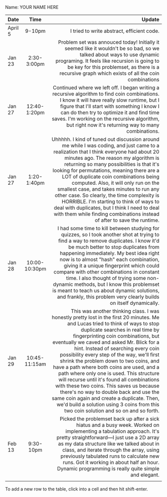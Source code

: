 Name: YOUR NAME HERE

| Date    |     Time      |                                                                                                                                                                                                                                                                                                                                                                                                                                                                                                                                                                                                                                                                                                                                                     Update |
|:--------|:-------------:|-----------------------------------------------------------------------------------------------------------------------------------------------------------------------------------------------------------------------------------------------------------------------------------------------------------------------------------------------------------------------------------------------------------------------------------------------------------------------------------------------------------------------------------------------------------------------------------------------------------------------------------------------------------------------------------------------------------------------------------------------------------:|
| April 5 |    9-10pm     |                                                                                                                                                                                                                                                                                                                                                                                                                                                                                                                                                                                                                                                                                                                 I tried to write abstract, efficient code. |
| Jan 23  |  2:30-3:00pm  |                                                                                                                                                                                                                                                                                                                                                                                                                                                                                 Problem set was annouced today! Initially it seemed like it wouldn't be so bad, so we talked about ways to use dynamic programing. It feels like recursion is going to be key for this problemset, as there is a recursive graph which exists of all the coin combinations |
| Jan 27  | 12:40-1:20pm  |                                                                                                                                                                                                                                                                                                                                                                                                             Continued where we left off. I began writing a recursive algorithm to find coin combinations. I know it will have really slow runtime, but I figure that I'll start with something I know I can do then try to optimize it and find time saves. I'm working on the recursive algorithm, but right now it's returning way to many combinations. |
| Jan 27  |  1:20-1:40pm  |                                                                                                                               Uhhhhh. I kind of tuned out discussion around me while I was coding, and just came to a realization that I think everyone had about 20 minutes ago. The reason my algorithm is returning so many possibilities is that it's looking for permutations, meaning there are a LOT of duplicate coin combinations being computed. Also, it will only run on the smallest case, and takes minutes to run any other case. So clearly, the time complexity is HORRIBLE. I'm starting to think of ways to deal with duplicates, but I think I need to deal with them while finding combinations instead of after to save the runtime. |
| Jan 28  | 10:00-10:30pm |                                                                                                                                                                                            I had some time to kill between studying for quizzes, so I took another shot at trying to find a way to remove duplicates. I know it'd be much better to stop duplicates from happening immediately. My best idea right now is to almost "hash" each combination, giving it a unique fingerprint which could compare with other combinations in constant time. I also thought of trying some non-dynamic methods, but I know this problemset is meant to teach us about dynamic solutions, and frankly, this problem very clearly builds on itself dynamically. |
| Jan 29  | 10:45-11:15am | This was another thinking class. I was honestly pretty lost in the first 20 minutes. Me and Lucas tried to think of ways to stop duplicate searches in real time by fingerprinting coin combinations, but eventually we caved and asked Mr. Blick for a hint. Instead of searching every coin possibility every step of the way, we'll first shrink the problem down to two coins, and have a path where both coins are used, and a path where only one is used. This structure will recurse until it's found all combinations with these two coins. This saves us because there's no way to double back and use the same coin again and create a duplicate. Then, we'd build a solution using 3 coins from this two coin solution and so on and so forth. |
| Feb 13  |   9:30-10pm   |                                                                                                                                                                                                                                                                                                                                                 Picked the problemset back up after a sick hiatus and a busy week. Worked on implementing a tabulation approach. It's pretty straightforward—I just use a 2D array as my data structure like we talked about in class, and iterate through the array, using previously tabulated runs to calculate new runs. Got it working in about half an hour. Dynamic programming is really quite simple and elegant. |
|         |               |                                                                                                                                                                                                                                                                                                                                                                                                                                                                                                                                                                                                                                                                                                                                                            |


To add a new row to the table, click into a cell and then hit shift-enter.